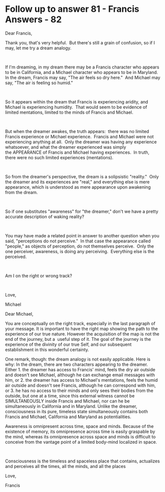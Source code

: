# Follow up to answer 81 - Francis Answers - 82


Dear Francis,





Thank you, that's very helpful.&nbsp; But there's still a grain of confusion, so if I may, let me try a dream analogy.


&nbsp;


If I'm dreaming, in my dream there may be a Francis character who appears to be in California, and a Michael character who appears to be in Maryland.&nbsp; In the dream, Francis may say, &quot;The air feels so dry here.&quot;&nbsp; And Michael may say, &quot;The air is feeling so humid.&quot;


&nbsp;


So it appears within the dream that Francis is experiencing aridity, and Michael is experiencing humidity.&nbsp; That would seem to be evidence of limited mentations, limited to the minds of Francis and Michael.


&nbsp;


But when the dreamer awakes, the truth appears:&nbsp; there was no limited Francis experience or Michael experience.&nbsp; Francis and Michael were not experiencing anything at all.&nbsp; Only the dreamer was having any experience whatsoever, and what the dreamer experienced was simply the&nbsp;APPEARANCE of Francis and Michael having experiences.&nbsp; In truth, there were no such limited experiences (mentations).


&nbsp;


So from the dreamer's perspective,&nbsp;the dream&nbsp;is a solipsistic &quot;reality.&quot;&nbsp; Only the dreamer and its experiences are &quot;real,&quot; and everything else is mere appearance, which is understood as mere appearance upon awakening from the dream.


&nbsp;


So if one substitutes &quot;awareness&quot; for &quot;the dreamer,&quot; don't we have a pretty accurate description of waking reality?


&nbsp;


You may have made a&nbsp;related point in answer to another question when you said, &quot;perceptions do not perceive.&quot;&nbsp;&nbsp;In that case&nbsp;the appearance called &quot;people,&quot; as objects of perception, do not themselves perceive.&nbsp; Only the one perceiver, awareness, is doing any perceiving.&nbsp; Everything else is the perceived.


&nbsp;


Am I on the right or wrong track?&nbsp;


&nbsp;


Love,


Michael

Dear Michael,

You are conceptually on the right track, especially in the last paragraph of your message. It is important to have the right map showing the path to the experience of our true nature. However the acquisition of the map is not the end of the journey, but a &nbsp;useful step of it. The goal of the journey is the experience of the divinity of our true Self, and our subsequent establishment in this wonderful certainty.


One remark, though: the dream analogy is not easily applicable. Here is why: In the dream, there are two characters appearing to the dreamer. Either 1. the dreamer has access to Francis' mind, feels the dry air outside and doesn't see Michael, although he can exchange email messages with him, or 2. the dreamer has access to Michael's mentations, feels the humid air outside and doesn't see Francis, although he can correspond with him, or 3. he has no access to their minds and only sees their bodies from the outside, but one at a time, since this external witness cannot be SIMULTANEOUSLY inside Francis and Michael, nor can he be simultaneously in California and in Maryland. Unlike the dreamer, consciousness in its pure, timeless state simultaneously contains both Francis and Michael, California and Maryland as potentialities.&nbsp;





Awareness is omnipresent across time, space and minds. Because of the existence of memory, its omnipresence across time is easily graspable by the mind, whereas its omnipresence across space and minds is difficult to conceive from the vantage point of a limited body-mind localized in space.


&nbsp;


Consciousness is the timeless and spaceless place that contains, actualizes and perceives all the times, all the minds, and all the places




Love,

Francis


  












